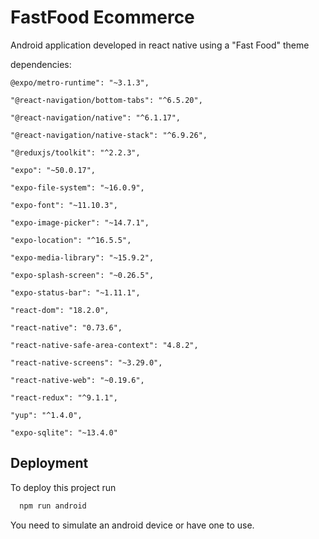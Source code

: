
# FastFood Ecommerce

Android application developed in react native using a "Fast Food" theme

dependencies:

    @expo/metro-runtime": "~3.1.3",
 
    "@react-navigation/bottom-tabs": "^6.5.20",
    
    "@react-navigation/native": "^6.1.17",
    
    "@react-navigation/native-stack": "^6.9.26",
    
    "@reduxjs/toolkit": "^2.2.3",
    
    "expo": "~50.0.17",
    
    "expo-file-system": "~16.0.9",
  
    "expo-font": "~11.10.3",
    
    "expo-image-picker": "~14.7.1",
    
    "expo-location": "^16.5.5",
    
    "expo-media-library": "~15.9.2",
    
    "expo-splash-screen": "~0.26.5",
    
    "expo-status-bar": "~1.11.1",
    
    "react-dom": "18.2.0",
    
    "react-native": "0.73.6",
    
    "react-native-safe-area-context": "4.8.2",
    
    "react-native-screens": "~3.29.0",
    
    "react-native-web": "~0.19.6",
    
    "react-redux": "^9.1.1",
    
    "yup": "^1.4.0",
    
    "expo-sqlite": "~13.4.0"
    
## Deployment

To deploy this project run

```bash
  npm run android
```

You need to simulate an android device or have one to use.
